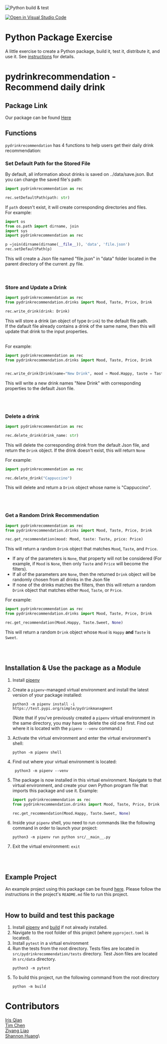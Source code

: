 ![Python build & test](https://github.com/software-students-fall2022/python-package-exercise-project-3-team-5/actions/workflows/main.yml/badge.svg)

[![Open in Visual Studio Code](https://classroom.github.com/assets/open-in-vscode-c66648af7eb3fe8bc4f294546bfd86ef473780cde1dea487d3c4ff354943c9ae.svg)](https://classroom.github.com/online_ide?assignment_repo_id=9088608&assignment_repo_type=AssignmentRepo)
# Python Package Exercise

A little exercise to create a Python package, build it, test it, distribute it, and use it. See [instructions](./instructions.md) for details.

# pydrinkrecommendation - Recommend daily drink

## Package Link
Our package can be found [Here](https://test.pypi.org/project/pydrinkmanagment/)

## Functions
`pydrinkrecommendation` has 4 functions to help users get their daily drink recommendation: 

### **Set Default Path for the Stored File**
By default, all information about drinks is saved on ../data/save.json. But you can change the saved file's path:
```python
import pydrinkrecommendation as rec

rec.setDefaultPath(path: str)
```
If `path` doesn't exist, it will create corresponding directories and files.\
For example:
```python
import os
from os.path import dirname, join
import sys
import pydrinkrecommendation as rec

p =join(dirname(dirname(__file__)), 'data', 'file.json')
rec.setDefaultPath(p)
```
This will create a Json file named "file.json" in "data" folder located in the parent directory of the current .py file.
<br>\
<br>

### **Store and Update a Drink**
```python
import pydrinkrecommendation as rec
from pydrinkrecommendation.drinks import Mood, Taste, Price, Drink

rec.write_drink(drink: Drink)
```
This will store a drink (an object of type `Drink`) to the default file path.\
If the dafault file already contains a drink of the same name, then this will update that drink to the input properties.

\
For example:
```python
import pydrinkrecommendation as rec
from pydrinkrecommendation.drinks import Mood, Taste, Price, Drink


rec.write_drink(Drink(name="New Drink", mood = Mood.Happy, taste = Taste.Sweet, price = Price.Low))
```
This will write a new drink names "New Drink" with corresponding properties to the default Json file.

<br>
<br>

### **Delete a drink**
```python
import pydrinkrecommendation as rec

rec.delete_drink(drink_name: str)
```
This will delete the corresponding drink from the default Json file, and return the `Drink` object. If the drink doesn't exist, this will return `None`

For example:
```python
import pydrinkrecommendation as rec

rec.delete_drink("Cappuccino")
```
This will delete and return a `Drink` object whose name is "Cappuccino".

<br>
<br>

### **Get a Random Drink Recommendation**
```python
import pydrinkrecommendation as rec
from pydrinkrecommendation.drinks import Mood, Taste, Price, Drink

rec.get_recommendation(mood: Mood, taste: Taste, price: Price)
```
This will return a random `Drink` object that matches `Mood`, `Taste`, and `Price`. 
- If any of the parameters is `None`, that property will not be considered (For example, if `Mood` is `None`, then only `Taste` and `Price` will become the filters).
- If all of the parameters are `None`, then the returned `Drink` object will be randomly chosen from all drinks in the Json file
- If none of the drinks matches the filters, then this will return a random `Drink` object that matches either `Mood`, `Taste`, or `Price`.

For example:
```python
import pydrinkrecommendation as rec
from pydrinkrecommendation.drinks import Mood, Taste, Price, Drink

rec.get_recommendation(Mood.Happy, Taste.Sweet, None)
```
This will return a random `Drink` object whose `Mood` is `Happy` **and** `Taste` is `Sweet`.

<br>
<br>


## Installation & Use the package as a Module
1. Install [pipenv](https://packaging.python.org/en/latest/tutorials/managing-dependencies/#managing-dependencies)
   
2. Create a `pipenv`-managed virtual environment and install the latest version of your package installed: 
   ```
   python3 -m pipenv install -i https://test.pypi.org/simple/pydrinkmanagment
   ``` 
   (Note that if you've previously created a `pipenv` virtual environment in the same directory, you may have to delete the old one first. Find out where it is located with the `pipenv --venv` command.)
3. Activate the virtual environment and enter the virtual environment's shell:
   ```
   python -m pipenv shell
   ```
4. Find out where your virtual environment is located:
   ```
    python3 -m pipenv --venv
   ``` 
5. The package is now installed in this virtual environment. Navigate to that virtual environment, and create your own Python program file that imports this package and use it. Example:
   ``` python
   import pydrinkrecommendation as rec
   from pydrinkrecommendation.drinks import Mood, Taste, Price, Drink

   rec.get_recommendation(Mood.Happy, Taste.Sweet, None)
   ```
6. Inside your `pipenv` shell, you need to run commands like the following command in order to launch your project:
    ```
    python3 -m pipenv run python src/__main__.py
    ```
7. Exit the virtual environment: `exit`
<br>
<br>

## Example Project
An example project using this package can be found [here](https://github.com/cty288/pydrinkrecommendation-example). Please follow the instructions in the project's `README.md` file to run this project.
<br>
<br>


## How to build and test this package
1. Install [pipenv](https://packaging.python.org/en/latest/tutorials/managing-dependencies/#managing-dependencies) and [build](https://packaging.python.org/en/latest/tutorials/packaging-projects/#generating-distribution-archives) if not already installed.
2. Navigate to the root folder of this project (where `pyproject.toml` is located).
3. Install `pytest` in a virtual environment
4. Run the tests from the root directory. Tests files are located in `src/pydrinkrecommendation/tests` directory. Test Json files are located in `src/data` directory.
   ```
   python3 -m pytest
   ```
5. To build this project, run the following command from the root directory
   ```
   python -m build
   ```

# Contributors
[Iris Qian](https://github.com/okkiris)\
[Tim Chen](https://github.com/cty288)\
[Ziyang Liao](https://github.com/ian-Liaozy)\
[Shannon Huang](https://github.com/shannonh800)\


